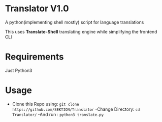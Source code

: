 # Translator V1.0
A python(implementing shell mostly) script for language translations

This uses **Translate-Shell** translating engine while simplifying the frontend CLI

# Requirements
Just Python3

# Usage
- Clone this Repo using:
`git clone https://github.com/SEKTION/Translator`
-Change Directory:
`cd Translator/`
-And run : 
`python3 translate.py`

